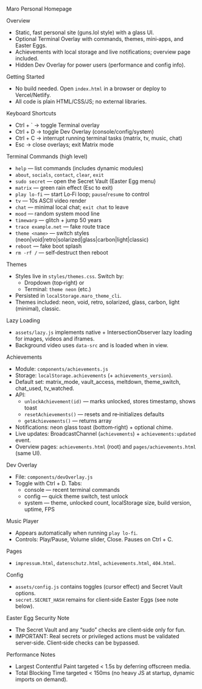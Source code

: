 Maro Personal Homepage

Overview
- Static, fast personal site (guns.lol style) with a glass UI.
- Optional Terminal Overlay with commands, themes, mini‑apps, and Easter Eggs.
- Achievements with local storage and live notifications; overview page included.
- Hidden Dev Overlay for power users (performance and config info).

Getting Started
- No build needed. Open `index.html` in a browser or deploy to Vercel/Netlify.
- All code is plain HTML/CSS/JS; no external libraries.

Keyboard Shortcuts
- Ctrl + `  → toggle Terminal overlay
- Ctrl + D  → toggle Dev Overlay (console/config/system)
- Ctrl + C  → interrupt running terminal tasks (matrix, tv, music, chat)
- Esc       → close overlays; exit Matrix mode

Terminal Commands (high level)
- `help` — list commands (includes dynamic modules)
- `about`, `socials`, `contact`, `clear`, `exit`
- `sudo secret` — open the Secret Vault (Easter Egg menu)
- `matrix` — green rain effect (Esc to exit)
- `play lo-fi` — start Lo‑Fi loop; `pause`/`resume` to control
- `tv` — 10s ASCII video render
- `chat` — minimal local chat; `exit chat` to leave
- `mood` — random system mood line
- `timewarp` — glitch + jump 50 years
- `trace example.net` — fake route trace
- `theme <name>` — switch styles (neon|void|retro|solarized|glass|carbon|light|classic)
- `reboot` — fake boot splash
- `rm -rf /` — self‑destruct then reboot

Themes
- Styles live in `styles/themes.css`. Switch by:
  - Dropdown (top‑right) or
  - Terminal: `theme neon` (etc.)
- Persisted in `localStorage.maro_theme_cli`.
- Themes included: neon, void, retro, solarized, glass, carbon, light (minimal), classic.

Lazy Loading
- `assets/lazy.js` implements native + IntersectionObserver lazy loading for images, videos and iframes.
- Background video uses `data-src` and is loaded when in view.

Achievements
- Module: `components/achievements.js`
- Storage: `localStorage.achievements` (+ `achievements_version`).
- Default set: matrix_mode, vault_access, meltdown, theme_switch, chat_used, tv_watched.
- API:
  - `unlockAchievement(id)` — marks unlocked, stores timestamp, shows toast
  - `resetAchievements()` — resets and re‑initializes defaults
  - `getAchievements()` — returns array
- Notifications: neon glass toast (bottom‑right) + optional chime.
- Live updates: BroadcastChannel (`achievements`) + `achievements:updated` event.
- Overview pages: `achievements.html` (root) and `pages/achievements.html` (same UI).

Dev Overlay
- File: `components/devOverlay.js`
- Toggle with Ctrl + D. Tabs:
  - console — recent terminal commands
  - config — quick theme switch, test unlock
  - system — theme, unlocked count, localStorage size, build version, uptime, FPS

Music Player
- Appears automatically when running `play lo-fi`.
- Controls: Play/Pause, Volume slider, Close. Pauses on Ctrl + C.

Pages
- `impressum.html`, `datenschutz.html`, `achievements.html`, `404.html`.

Config
- `assets/config.js` contains toggles (cursor effect) and Secret Vault options.
- `secret.SECRET_HASH` remains for client‑side Easter Eggs (see note below).

Easter Egg Security Note
- The Secret Vault and any “sudo” checks are client‑side only for fun.
- IMPORTANT: Real secrets or privileged actions must be validated server‑side. Client‑side checks can be bypassed.

Performance Notes
- Largest Contentful Paint targeted < 1.5s by deferring offscreen media.
- Total Blocking Time targeted < 150ms (no heavy JS at startup, dynamic imports on demand).
